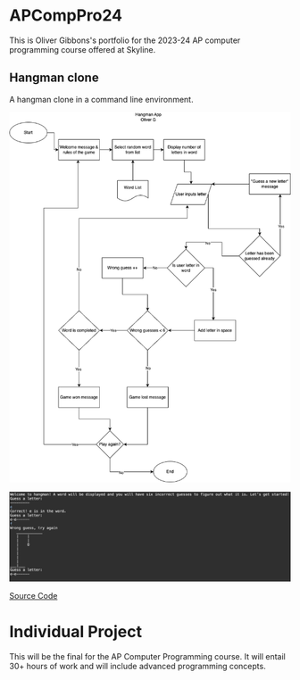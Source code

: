 # APCompPro24
This is Oliver Gibbons's portfolio for the 2023-24 AP computer programming course offered at Skyline. 

## Hangman clone

A hangman clone in a command line environment.

![Logic Flow](https://github.com/OliverGibbons1/APCompPro24/blob/main/images/Hangman%20app.png?raw=true)

![Game Play](https://github.com/OliverGibbons1/APCompPro24/blob/main/images/Screenshot%202023-09-25%20at%207.49.53%20AM.png?raw=true)

[Source Code](https://github.com/OliverGibbons1/APCompPro24/blob/main/src/Hangman.md/main.java)


# Individual Project 
This will be the final for the AP Computer Programming course. It will entail 30+ hours of work and will include advanced programming concepts. 
